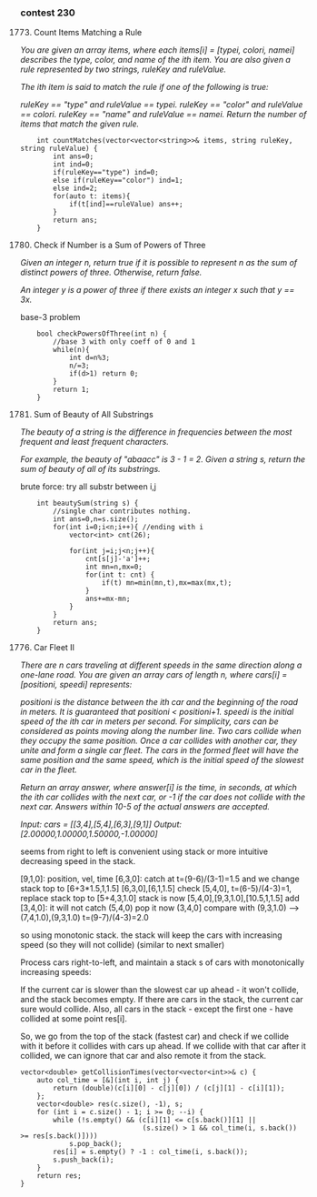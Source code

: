 ### contest 230

1773. Count Items Matching a Rule
<em>
You are given an array items, where each items[i] = [typei, colori, namei] describes the type, color, and name of the ith item. You are also given a rule represented by two strings, ruleKey and ruleValue.

The ith item is said to match the rule if one of the following is true:

ruleKey == "type" and ruleValue == typei.
ruleKey == "color" and ruleValue == colori.
ruleKey == "name" and ruleValue == namei.
Return the number of items that match the given rule.
</em>

```
    int countMatches(vector<vector<string>>& items, string ruleKey, string ruleValue) {
        int ans=0;
        int ind=0;
        if(ruleKey=="type") ind=0;
        else if(ruleKey=="color") ind=1;
        else ind=2;
        for(auto t: items){
            if(t[ind]==ruleValue) ans++;
        }
        return ans;
    }
```

1780. Check if Number is a Sum of Powers of Three
<em>
Given an integer n, return true if it is possible to represent n as the sum of distinct powers of three. Otherwise, return false.

An integer y is a power of three if there exists an integer x such that y == 3x.
</em>

base-3 problem

```
    bool checkPowersOfThree(int n) {
        //base 3 with only coeff of 0 and 1
        while(n){
            int d=n%3;
            n/=3;
            if(d>1) return 0;
        }
        return 1;
    }
```

1781. Sum of Beauty of All Substrings
<em>
The beauty of a string is the difference in frequencies between the most frequent and least frequent characters.

For example, the beauty of "abaacc" is 3 - 1 = 2.
Given a string s, return the sum of beauty of all of its substrings.	
</em>

brute force: try all substr between i,j

```
    int beautySum(string s) {
        //single char contributes nothing.
        int ans=0,n=s.size();
        for(int i=0;i<n;i++){ //ending with i
            vector<int> cnt(26);
            
            for(int j=i;j<n;j++){
                cnt[s[j]-'a']++;
                int mn=n,mx=0;
                for(int t: cnt) {
                    if(t) mn=min(mn,t),mx=max(mx,t);
                }
                ans+=mx-mn;
            }
        }
        return ans;
    }
```

1776. Car Fleet II
<em>
There are n cars traveling at different speeds in the same direction along a one-lane road. You are given an array cars of length n, where cars[i] = [positioni, speedi] represents:

positioni is the distance between the ith car and the beginning of the road in meters. It is guaranteed that positioni < positioni+1.
speedi is the initial speed of the ith car in meters per second.
For simplicity, cars can be considered as points moving along the number line. Two cars collide when they occupy the same position. Once a car collides with another car, they unite and form a single car fleet. The cars in the formed fleet will have the same position and the same speed, which is the initial speed of the slowest car in the fleet.

Return an array answer, where answer[i] is the time, in seconds, at which the ith car collides with the next car, or -1 if the car does not collide with the next car. Answers within 10-5 of the actual answers are accepted.

 Input: cars = [[3,4],[5,4],[6,3],[9,1]]
Output: [2.00000,1.00000,1.50000,-1.00000]
</em>

seems from right to left is convenient using stack
or more intuitive decreasing speed in the stack.

[9,1,0]: position, vel, time
[6,3,0]: catch at t=(9-6)/(3-1)=1.5 and we change stack top to [6+3*1.5,1,1.5]
[6,3,0],[6,1,1.5]
check [5,4,0], t=(6-5)/(4-3)=1, replace stack top to [5+4,3,1.0]
stack is now [5,4,0],[9,3,1.0],[10.5,1,1.5]
add [3,4,0]: it will not catch (5,4,0) pop it
now (3,4,0] compare with (9,3,1.0) --> (7,4,1.0),(9,3,1.0) t=(9-7)/(4-3)=2.0

so using monotonic stack. the stack will keep the cars with increasing speed (so they will not collide) (similar to next smaller)

Process cars right-to-left, and maintain a stack s of cars with monotonically increasing speeds:

If the current car is slower than the slowest car up ahead - it won't collide, and the stack becomes empty.
If there are cars in the stack, the current car sure would collide. Also, all cars in the stack - except the first one - have collided at some point res[i].

So, we go from the top of the stack (fastest car) and check if we collide with it before it collides with cars up ahead. If we collide with that car after it collided, we can ignore that car and also remote it from the stack.

```
vector<double> getCollisionTimes(vector<vector<int>>& c) {
    auto col_time = [&](int i, int j) { 
        return (double)(c[i][0] - c[j][0]) / (c[j][1] - c[i][1]); 
    };
    vector<double> res(c.size(), -1), s;
    for (int i = c.size() - 1; i >= 0; --i) {
        while (!s.empty() && (c[i][1] <= c[s.back()][1] || 
                              (s.size() > 1 && col_time(i, s.back()) >= res[s.back()])))
            s.pop_back();
        res[i] = s.empty() ? -1 : col_time(i, s.back());
        s.push_back(i);
    }
    return res;
}
```
	